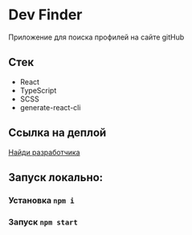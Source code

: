 # Dev Finder

Приложение для поиска профилей на сайте gitHub

## Стек

- React
- TypeScript
- SCSS
- generate-react-cli

## Ссылка на деплой

[Найди разработчика](https://artaleal.github.io/dev-finder/)

## Запуск локально:

### Установка `npm i`

### Запуск `npm start`
